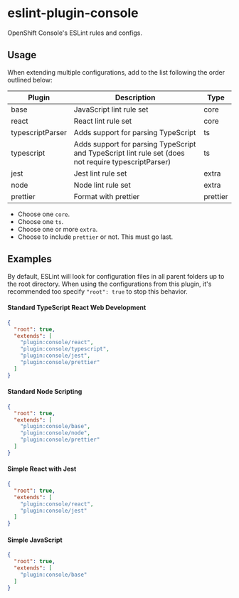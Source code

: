 # eslint-plugin-console

OpenShift Console's ESLint rules and configs.

## Usage

When extending multiple configurations, add to the list following the order outlined below:

| Plugin           | Description                                                                                          | Type     |
| ---------------- | ---------------------------------------------------------------------------------------------------- | -------- |
| base             | JavaScript lint rule set                                                                             | core     |
| react            | React lint rule set                                                                                  | core     |
| typescriptParser | Adds support for parsing TypeScript                                                                  | ts       |
| typescript       | Adds support for parsing TypeScript and TypeScript lint rule set (does not require typescriptParser) | ts       |
| jest             | Jest lint rule set                                                                                   | extra    |
| node             | Node lint rule set                                                                                   | extra    |
| prettier         | Format with prettier                                                                                 | prettier |

- Choose one `core`.
- Choose one `ts`.
- Choose one or more `extra`.
- Choose to include `prettier` or not. This must go last.

## Examples

By default, ESLint will look for configuration files in all parent folders up to the root directory.
When using the configurations from this plugin, it's recommended too specify `"root": true` to stop this behavior.

#### Standard TypeScript React Web Development

```json
{
  "root": true,
  "extends": [
    "plugin:console/react",
    "plugin:console/typescript",
    "plugin:console/jest",
    "plugin:console/prettier"
  ]
}
```

#### Standard Node Scripting

```json
{
  "root": true,
  "extends": [
    "plugin:console/base",
    "plugin:console/node",
    "plugin:console/prettier"
  ]
}
```

#### Simple React with Jest

```json
{
  "root": true,
  "extends": [
    "plugin:console/react",
    "plugin:console/jest"
  ]
}
```

#### Simple JavaScript

```json
{
  "root": true,
  "extends": [
    "plugin:console/base"
  ]
}
```

